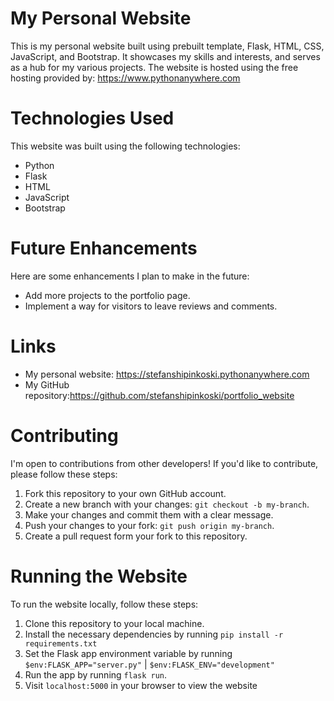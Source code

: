 # My Personal Website

This is my personal website built using prebuilt template, Flask, HTML, CSS, JavaScript, and Bootstrap. It showcases my skills and interests, and serves as a hub for my various projects. The website is hosted using the free hosting provided by: https://www.pythonanywhere.com

# Technologies Used

This website was built using the following technologies:

- Python
- Flask
- HTML
- JavaScript
- Bootstrap

# Future Enhancements

Here are some enhancements I plan to make in the future:

- Add more projects to the portfolio page.
- Implement a way for visitors to leave reviews and comments.

# Links
- My personal website: https://stefanshipinkoski.pythonanywhere.com
- My GitHub repository:https://github.com/stefanshipinkoski/portfolio_website

# Contributing

I'm open to contributions from other developers! If you'd like to contribute, please follow these steps:

1. Fork this repository to your own GitHub account.
2. Create a new branch with your changes: `git checkout -b my-branch`.
3. Make your changes and commit them with a clear message.
4. Push your changes to your fork: `git push origin my-branch`.
5. Create a pull request form your fork to this repository.

# Running the Website

To run the website locally, follow these steps:
1. Clone this repository to your local machine.
2. Install the necessary dependencies by running `pip install -r requirements.txt`
3. Set the Flask app environment variable by running `$env:FLASK_APP="server.py"` | `$env:FLASK_ENV="development"`
4. Run the app by running `flask run`.
5. Visit `localhost:5000` in your browser to view the website